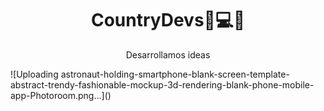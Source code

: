  <h1 align="center">CountryDevs🚀💻📱</h1>
 
 <p align="center">Desarrollamos ideas</p>
![Uploading astronaut-holding-smartphone-blank-screen-template-abstract-trendy-fashionable-mockup-3d-rendering-blank-phone-mobile-app-Photoroom.png…]()
